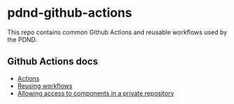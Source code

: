 # pdnd-github-actions

This repo contains common Github Actions and reusable workflows used by the PDND.

## Github Actions docs
- [Actions](https://docs.github.com/en/actions)
- [Reusing workflows](https://docs.github.com/en/actions/using-workflows/reusing-workflows)
- [Allowing access to components in a private repository](https://docs.github.com/en/repositories/managing-your-repositorys-settings-and-features/enabling-features-for-your-repository/managing-github-actions-settings-for-a-repository#allowing-access-to-components-in-a-private-repository)